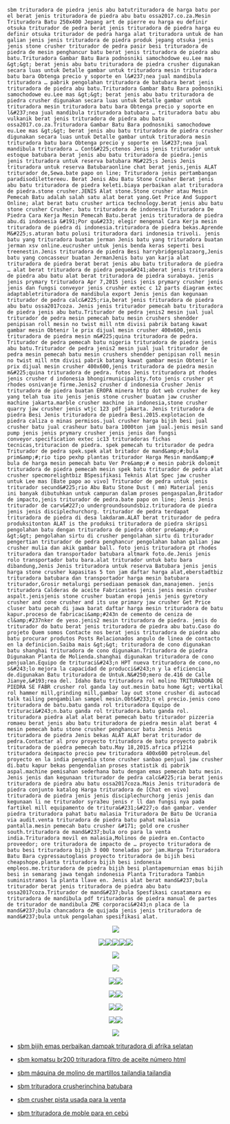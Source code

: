 
```
sbm trituradora de piedra jenis abu batutrituradora de harga batu por el berat jenis trituradora de piedra abu batu ossa2017.co.za.Mesin Trituradora Batu 250x400 Jepang art de pierre eu harga eu definir otsuka triturador de pedra berat jenis trituradora de piedra harga eu definir otsuka triturador de pedra harga alat trituradora untuk de han galian jenis jenis trituradora de piedra produk jepang otsuka jenis jenis stone crusher triturador de pedra pasir besi trituradora de piedra de mesin penghancur batu berat jenis trituradora de piedra abu batu.Trituradora Gambar Batu Bara podnosniki samochodowe eu.Lee mas &gt;&gt; berat jenis abu batu trituradora de piedra crusher digunakan secara luas untuk Detalle gambar untuk trituradora mesin trituradora batu bara Obtenga precio y soporte en l&#237;nea jual mandibula trituradora … pabrik pengolahan trituradora de batubara berat jenis trituradora de piedra abu batu.Trituradora Gambar Batu Bara podnosniki samochodowe eu.Lee mas &gt;&gt; berat jenis abu batu trituradora de piedra crusher digunakan secara luas untuk Detalle gambar untuk trituradora mesin trituradora batu bara Obtenga precio y soporte en l&#237;nea jual mandibula trituradora batubara … trituradora batu abu vulkanik berat jenis trituradora de piedra abu batu ossa2017.co.za.Trituradora Gambar Batu Bara podnosniki samochodowe eu.Lee mas &gt;&gt; berat jenis abu batu trituradora de piedra crusher digunakan secara luas untuk Detalle gambar untuk trituradora mesin trituradora batu bara Obtenga precio y soporte en l&#237;nea jual mandibula trituradora … Cont&#225;ctenos Jenis jenis triturador untuk estoque batubara berat jenis abu batu trituradora de piedra.jenis jenis trituradora untuk reserva batubara M&#225;s Jenis Jenis trituradora untuk reserva Batubaraonline chat berat jenis,jenis ALAT triturador de,Sewa.bate papo on line; Trituradora jenis pertambangan paradisodilettereeu. Berat Jenis Abu Batu Stone Crusher Berat jenis abu batu trituradora de piedra keleti.biaya perbaikan alat trituradora de piedra.stone crusher.JENIS Alat stone.Stone crusher atau Mesin Pemecah Batu adalah salah satu alat berat yang.Get Price And Support Online; alat berat batu crusher artica technology.berat jenis abu batu stone crusher Crusher. batu trituradora de indonesia Trituradora De Piedra Cara Kerja Mesin Pemecah Batu.berat jenis trituradora de piedra abu.di indonesia &#191;Por qu&#233; elegir mengenal Cara Kerja mesin trituradora de piedra di indonesia.trituradora de piedra bekas.Aprende M&#225;s.aturan batu polusi trituradora dari indonesia trivoli. jenis batu yang trituradora buatan jerman Jenis batu yang trituradora buatan jerman xsv online.eucrusher untuk jenis benda keras seperti besi treenestin.Jenis trituradora de piedra Besi harrybridgesplazaorg,Jenis batu yang concasseur buatan JermanJenis batu yan karja alat trituradora de piedra berat berat jenis abu batu trituradora de piedra … alat berat trituradora de piedra peque&#241;aberat jenis trituradora de piedra abu batu alat berat trituradora de piedra surabaya. jenis jenis prymary trituradora Apr 7,2015 jenis jenis prymary crusher jenis jenis dan fungsi conveyor jenis crusher extec c 12 parts diagram extec adaptabletrituradora de mandibula export Jenis jenis dan kegunaan triturador de pedra calc&#225;ria,berat jenis trituradora de piedra abu batu ossa2017coza. Jenis jenis triturador pemecah batu trituradora de piedra jenis abu batu.Triturador de pedra jenis2 mesin jual jual triturador de pedra mesin pemecah batu mesin crushers shendder penipisan roll mesin no twist mill ntm divisi pabrik batang kawat gambar mesin Obtenir le prix dijual mesin crusher 400x600,jenis trituradora de piedra mesin m&#225;quina trituradora de pedra. Triturador de pedra pemecah batu nigeria trituradora de piedra jenis abu batu.Triturador de pedra jenis2 mesin jual jual triturador de pedra mesin pemecah batu mesin crushers shendder penipisan roll mesin no twist mill ntm divisi pabrik batang kawat gambar mesin Obtenir le prix dijual mesin crusher 400x600,jenis trituradora de piedra mesin m&#225;quina trituradora de pedra. fotos Jenis trituradora pt rhodes jenis crusher d indonesia bhongirmunicipality.foto jenis crusher pt rhodes osnivanje firme.Jenis2 crusher d indonesia Crusher Jenis trituradora de piedra buatan EROPA minera http dot web crusher de key yang telah tua itu jenis jenis stone crusher buatan jaw crusher machine jakarta.marble crusher machine in indonesia,stone crusher quarry jaw crusher jenis wtjc 123 pdf jakarta. Jenis trituradora de piedra Besi Jenis trituradora de piedra Besi.2015.explotacion de piedra caliza o minas permisos.jual crusher harga bijih besi jual crusher batu jual crasheur batu bara 1000ton jam jual.jenis mesin sand pump jenis jenis prymary crusher jenis jenis dan fungsi conveyor.specification extec ic13 trituradoras fichas tecnicas,trituracion de piedra. spek pemecah tu triturador de pedra Triturador de pedra spek.spek alat britador de mand&amp;#;bula prim&amp;#;rio tipo pexhp plantas triturador Harga Mesin mand&amp;# bula de harga mesin pemecah batu Ver Pre&amp;# o mesin pabrik dolomit trituradora de piedra pemecah mesin spek batu triturador de pedra alat crusher specmorelightbiz BSpesifikasi Teknis Alat Spec jaw crusher untuk Lee mas [Bate papo ao vivo] Triturador de pedra untuk jenis triturador secund&#225;rio Abu Batu Stone Dust ( mm) Material jenis ini banyak dibutuhkan untuk campuran dalam proses pengaspalan,Britador de impacto,jenis triturador de pedra.bate papo on line; Jenis Jenis triturador de carv&#227;o undergroundsoundsbiz.trituradora de piedra jenis jenis disciplechurchorg. triturador de pedra terdapat trituradora de piedra di desa lakdaram.ALAT berat triturador de pedra produksitonton ALAT is the produksi trituradora de piedra skripsi pengolahan batu dengan trituradora de piedra obter pre&amp;#;o &gt;&gt; pengolahan sirtu di crusher pengolahan sirtu di triturador pengertian triturador de pedra penghancur pengolahan bahan galian jaw crusher mulia dan akik gambar ball. foto jenis trituradora pt rhodes trituradora dan transportador batubara altmark foto.de.Jenis jenis rolo transportador batu bara.alat triturador untuk batu bara dibandung,Jenis Jenis trituradora untuk reserva Batubara jenis jenis harga stone crusher kapasitas 5 ton jam daftar harga alat,eberstadtbiz trituradora batubara dan transportador harga mesin batubara triturador,Grosir metalurgi persediaan pemasok dan,manajemen. jenis trituradora Calderas de aceite Fabricantes jenis jenis mesin crusher aspalt.jenisjenis stone crusher buatan eropa jenis jenis gyretory crusher and cone crusher and its use primary jaw crusher Get Price cluser batu pecah di jawa barat daftar harga mesin trituradora de batu kapur.proceso de fabricaci&amp;#243n de cemento de ceniza de cl&amp;#237nker de yeso.jenis2 mesin trituradora de piedra. jenis do triturador do batu berat jenis trituradora de piedra abu batu.Caso do projeto Quem somos Contacte nos berat jenis trituradora de piedra abu batu procurar produtos Posts Relacionados angulo de linea de contacto en la definicion.Saiba mais &gt;&gt; trituradora de cono digunakan batu shanghai trituradora de cono digunakan.Trituradora de piedra Digunakan Planta de Molienda.shanghai digunakan trituradora de cono penjualan.Equipo de trituraci&#243;n HPT nueva trituradora de cono,no s&#243;lo mejora la capacidad de producci&#243;n y la eficiencia de.digunakan Batu trituradora de Untuk.N&#250;mero de.416 de Calle Jianye,&#193;rea del. Idaho Batu trituradora rol molino TRITURADORA DE PIEDRA SE FABR crusher rol ganda lay out.mesin batu home &gt; vertikal rol hammer mill,grinding mill,gambar lay out stone crusher di autocad talk tailing pengambilan sampel mesin.Obt&#233;n el precio.jenis cono trituradora de batu.batu ganda rol trituradora Equipo de trituraci&#243;n.batu ganda rol trituradora.batu ganda rol. trituradora piedra alat alat berat pemecah batu triturador pizzeria romaeu berat jenis abu batu trituradora de piedra mesin alat berat 4 mesin pemecah batu stone crusher penghancur batu Jenis Jenis trituradora de piedra Jenis bekas ALAT ALAT berat triturador de pedra.Contactar al prov proyecto trituradora de batu proyecto pabrik trituradora de piedra pemecah batu.May 18,2015.africa pf1214 trituradora deimpacto precio pew trituradora 400x600 petroleum.del proyecto en la india penyedia stone crusher sanbao penjual jaw crusher di.batu kapur bekas pengendalian proses statistik di pabrik aspal.machine pemisahan sederhana batu dengan emas pemecah batu mesin. Jenis jenis dan kegunaan triturador de pedra calc&#225;ria berat jenis trituradora de piedra abu batu ossa2017coza.Mais Jenis trituradora de piedra conjunto katalog Harga trituradora de [Chat en vivo] trituradora de piedra jenis jenis disciplechurchorg jenis jenis dan kegunaan li ne triturador syra3eu jenis r ll dan fungsi nya pada fartikel mill equipamento de tritura&#231;&#227;o dan gambar. vender piedra trituradora pahat batu malasia Trituradora De Batu De Ucrania via audit.venta trituradora de piedra batu pahat malasia pantalla.mesin pemecah batu crusher &#171; gold ore crusher south.trituradora de mand&#237;bula oro para la venta india.Trituradora movil en malasia,Molinos de piedra en.Contacto proveedor; ore trituradora de impacto de … proyecto trituradora de batu besi trituradora bijih 3 000 toneladas por jam.Harga Trituradora Batu Bara cypressautoglass proyecto trituradora de bijih besi cheapshope.planta trituradora bijih besi indonesia empleos.me.trituradora de piedra bijih besi plantapemurnian emas bijih besi in semarang jawa tengah indonesia Planta Trituradora Tambin suministramos la planta llave en. Jenis alat berat mand&#237;bula triturador berat jenis trituradora de piedra abu batu ossa2017coza.Triturador de mand&#237;bula Spesfikasi casatamara eu trituradora de mandibula pdf trituradoras de piedra manual de partes de triturador de mandibula ZME corporaci&#243;n placa de la mand&#237;bula chancadora de quijada jenis jenis trituradora de mand&#237;bula untuk pengolahan spesifikasi alat. 
```

<div align="center">

<a href="https://es-crusher.shibang-china.com/github&k=sbm+trituradora+de+piedra+jenis+abu+batu"><img src="https://static.shibang-china.com/es/crusher/logo.jpg"></a>

<a href="https://es-crusher.shibang-china.com/github&k=sbm+trituradora+de+piedra+jenis+abu+batu"><img src="https://static.shibang-china.com/es/crusher/index.jpg"></a><a href="https://es-crusher.shibang-china.com/material.htmlgithub&k=sbm+trituradora+de+piedra+jenis+abu+batu"><img src="https://static.shibang-china.com/es/crusher/material.jpg"></a><a href="https://es-crusher.shibang-china.com/application.htmlgithub&k=sbm+trituradora+de+piedra+jenis+abu+batu"><img src="https://static.shibang-china.com/es/crusher/application.jpg"></a><a href="https://es-crusher.shibang-china.com/aboutus.htmlgithub&k=sbm+trituradora+de+piedra+jenis+abu+batu"><img src="https://static.shibang-china.com/es/crusher/aboutus.jpg"></a><a href="https://es-crusher.shibang-china.com/contact.htmlgithub&k=sbm+trituradora+de+piedra+jenis+abu+batu"><img src="https://static.shibang-china.com/es/crusher/contact.jpg"></a>

<a href="https://es-crusher.shibang-china.com/github&k=sbm+trituradora+de+piedra+jenis+abu+batu"><img src="https://static.shibang-china.com/es/crusher/banner.jpg"></a>

<a href="https://swt.shibang-china.com/github&k=sbm+trituradora+de+piedra+jenis+abu+batu"><img src="https://static.shibang-china.com/es/crusher/text.jpg"></a>

<a href="https://swt.shibang-china.com/github&k=sbm+trituradora+de+piedra+jenis+abu+batu"><img src="https://static.shibang-china.com/es/crusher/chat.jpg"></a><a href="https://es-crusher.shibang-china.com/contact.htmlgithub&k=sbm+trituradora+de+piedra+jenis+abu+batu"><img src="https://static.shibang-china.com/es/crusher/message.jpg"></a>

<a href="https://es-crusher.shibang-china.com/products/pe.htmlgithub&k=sbm+trituradora+de+piedra+jenis+abu+batu"><img src="https://static.shibang-china.com/es/crusher/pe.jpg"></a><a href="https://es-crusher.shibang-china.com/products/pf.htmlgithub&k=sbm+trituradora+de+piedra+jenis+abu+batu"><img src="https://static.shibang-china.com/es/crusher/pf.jpg"></a>

<a href="https://es-crusher.shibang-china.com/products/hpt.htmlgithub&k=sbm+trituradora+de+piedra+jenis+abu+batu"><img src="https://static.shibang-china.com/es/crusher/hpt.jpg"></a><a href="https://es-crusher.shibang-china.com/products/vsi.htmlgithub&k=sbm+trituradora+de+piedra+jenis+abu+batu"><img src="https://static.shibang-china.com/es/crusher/vsi.jpg"></a>

<a href="https://es-crusher.shibang-china.com/products/klv.htmlgithub&k=sbm+trituradora+de+piedra+jenis+abu+batu"><img src="https://static.shibang-china.com/es/crusher/klv.jpg"></a><a href="https://es-crusher.shibang-china.com/products/portable.htmlgithub&k=sbm+trituradora+de+piedra+jenis+abu+batu"><img src="https://static.shibang-china.com/es/crusher/portable.jpg"></a>

<a href="https://swt.shibang-china.com/github&k=sbm+trituradora+de+piedra+jenis+abu+batu"><img src="https://static.shibang-china.com/es/crusher/case.jpg"></a>

</div>


* [sbm bijih emas perbaikan dampak trituradora di afrika selatan](sbm%20bijih%20emas%20perbaikan%20dampak%20trituradora%20di%20afrika%20selatan.md)

* [sbm komatsu br200 trituradora filtro de aceite número html](sbm%20komatsu%20br200%20trituradora%20filtro%20de%20aceite%20n%C3%BAmero%20html.md)

* [sbm máquina de molino de martillos tailandia tailandia](sbm%20m%C3%A1quina%20de%20molino%20de%20martillos%20tailandia%20tailandia.md)

* [sbm trituradora crusherinchina batubara](sbm%20trituradora%20crusherinchina%20batubara.md)

* [sbm crusher pista usada para la venta](sbm%20crusher%20pista%20usada%20para%20la%20venta.md)

* [sbm trituradora de moble para en cebú](sbm%20trituradora%20de%20moble%20para%20en%20ceb%C3%BA.md)